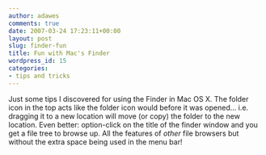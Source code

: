 ```yaml
---
author: adawes
comments: true
date: 2007-03-24 17:23:11+00:00
layout: post
slug: finder-fun
title: Fun with Mac's Finder
wordpress_id: 15
categories:
- tips and tricks
---
```


Just some tips I discovered for using the Finder in Mac OS X. The folder icon in the top acts like the folder icon would before it was opened... i.e. dragging it to a new location will move (or copy) the folder to the new location. Even better: option-click on the title of the finder window and you get a file tree to browse up. All the features of _other_ file browsers but without the extra space being used in the menu bar!
